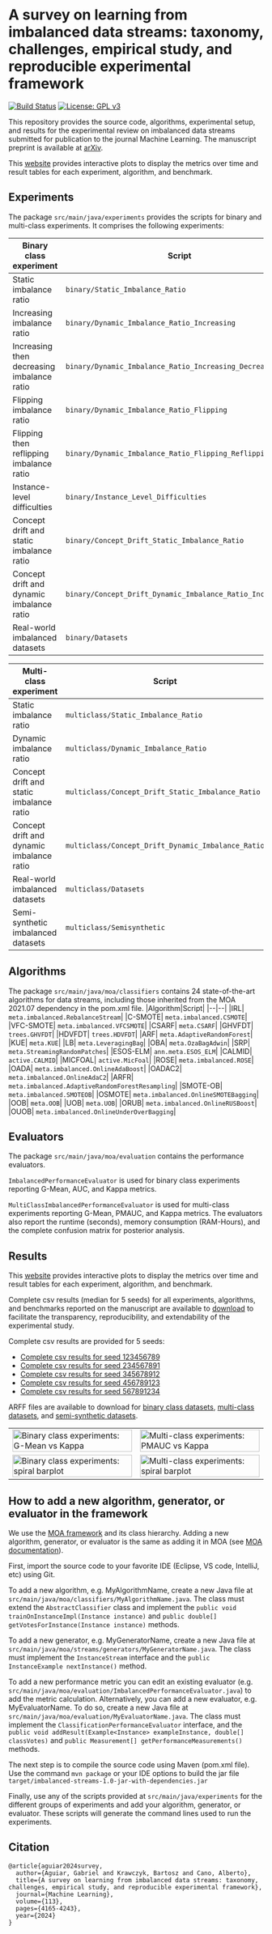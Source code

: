 # A survey on learning from imbalanced data streams: taxonomy, challenges, empirical study, and reproducible experimental framework

[![Build Status](https://app.travis-ci.com/canoalberto/imbalanced-streams.svg?token=SjdT1p8rShU4CRowEYiB&branch=master)](https://travis-ci.com/github/canoalberto/imbalanced-streams)
[![License: GPL v3](https://img.shields.io/badge/License-GPLv3-blue.svg)](https://www.gnu.org/licenses/gpl-3.0)

This repository provides the source code, algorithms, experimental setup, and results for the experimental review on imbalanced data streams submitted for publication to the journal Machine Learning. The manuscript preprint is available at [arXiv](https://arxiv.org/abs/2204.03719).

This [website](https://people.vcu.edu/~acano/imbalanced-streams) provides interactive plots to display the metrics over time and result tables for each experiment, algorithm, and benchmark.

## Experiments

The package `src/main/java/experiments` provides the scripts for binary and multi-class experiments. It comprises the following experiments:

|Binary class experiment|Script|
|--|--|
| Static imbalance ratio | `binary/Static_Imbalance_Ratio` |
| Increasing imbalance ratio | `binary/Dynamic_Imbalance_Ratio_Increasing` |
| Increasing then decreasing imbalance ratio | `binary/Dynamic_Imbalance_Ratio_Increasing_Decreasing` |
| Flipping imbalance ratio | `binary/Dynamic_Imbalance_Ratio_Flipping` |
| Flipping then reflipping imbalance ratio | `binary/Dynamic_Imbalance_Ratio_Flipping_Reflipping` |
| Instance-level difficulties | `binary/Instance_Level_Difficulties` |
| Concept drift and static imbalance ratio | `binary/Concept_Drift_Static_Imbalance_Ratio` |
| Concept drift and dynamic imbalance ratio | `binary/Concept_Drift_Dynamic_Imbalance_Ratio_Increasing` |
| Real-world imbalanced datasets | `binary/Datasets` |

|Multi-class experiment|Script|
|--|--|
| Static imbalance ratio | `multiclass/Static_Imbalance_Ratio` |
| Dynamic imbalance ratio | `multiclass/Dynamic_Imbalance_Ratio` |
| Concept drift and static imbalance ratio | `multiclass/Concept_Drift_Static_Imbalance_Ratio` |
| Concept drift and dynamic imbalance ratio | `multiclass/Concept_Drift_Dynamic_Imbalance_Ratio` |
| Real-world imbalanced datasets | `multiclass/Datasets` |
| Semi-synthetic imbalanced datasets | `multiclass/Semisynthetic` |

## Algorithms
The package  `src/main/java/moa/classifiers` contains 24 state-of-the-art algorithms for data streams, including those inherited from the MOA 2021.07 dependency in the pom.xml file.
|Algorithm|Script|
|--|--|
|IRL| `meta.imbalanced.RebalanceStream`|
|C-SMOTE| `meta.imbalanced.CSMOTE`|
|VFC-SMOTE| `meta.imbalanced.VFCSMOTE`|
|CSARF| `meta.CSARF`|
|GHVFDT| `trees.GHVFDT`|
|HDVFDT| `trees.HDVFDT`|
|ARF| `meta.AdaptiveRandomForest`|
|KUE| `meta.KUE`|
|LB| `meta.LeveragingBag`|
|OBA| `meta.OzaBagAdwin`|
|SRP| `meta.StreamingRandomPatches`|
|ESOS-ELM| `ann.meta.ESOS_ELM`|
|CALMID| `active.CALMID`|
|MICFOAL| `active.MicFoal`|
|ROSE| `meta.imbalanced.ROSE`|
|OADA| `meta.imbalanced.OnlineAdaBoost`|
|OADAC2| `meta.imbalanced.OnlineAdaC2`|
|ARFR| `meta.imbalanced.AdaptiveRandomForestResampling`|
|SMOTE-OB| `meta.imbalanced.SMOTEOB`|
|OSMOTE| `meta.imbalanced.OnlineSMOTEBagging`|
|OOB| `meta.OOB`|
|UOB| `meta.UOB`|
|ORUB| `meta.imbalanced.OnlineRUSBoost`|
|OUOB| `meta.imbalanced.OnlineUnderOverBagging`|


## Evaluators

The package `src/main/java/moa/evaluation` contains the performance evaluators.

`ImbalancedPerformanceEvaluator` is used for binary class experiments reporting G-Mean, AUC, and Kappa metrics.

`MultiClassImbalancedPerformanceEvaluator` is used for multi-class experiments reporting G-Mean, PMAUC, and Kappa metrics. The evaluators also report the runtime (seconds), memory consumption (RAM-Hours), and the complete confusion matrix for posterior analysis.

## Results

This [website](https://people.vcu.edu/~acano/imbalanced-streams) provides interactive plots to display the metrics over time and result tables for each experiment, algorithm, and benchmark.

Complete csv results (median for 5 seeds) for all experiments, algorithms, and benchmarks reported on the manuscript are available to [download](https://people.vcu.edu/~acano/imbalanced-streams/results-csv-median.zip) to facilitate the transparency, reproducibility, and extendability of the experimental study.

Complete csv results are provided for 5 seeds:

- [Complete csv results for seed 123456789](https://people.vcu.edu/~acano/imbalanced-streams/results-csv-123456789.zip)
- [Complete csv results for seed 234567891](https://people.vcu.edu/~acano/imbalanced-streams/results-csv-234567891.zip)
- [Complete csv results for seed 345678912](https://people.vcu.edu/~acano/imbalanced-streams/results-csv-345678912.zip)
- [Complete csv results for seed 456789123](https://people.vcu.edu/~acano/imbalanced-streams/results-csv-456789123.zip)
- [Complete csv results for seed 567891234](https://people.vcu.edu/~acano/imbalanced-streams/results-csv-567891234.zip)

ARFF files are available to download for [binary class datasets](https://drive.google.com/file/d/1N90LJdFVK_Fy-Z3a45nY26PAiOZTQBsQ/view?usp=sharing), [multi-class datasets](https://drive.google.com/file/d/19F7krux2PnhFJzM7lOwNOLT26NHnZXbo/view?usp=sharing), and [semi-synthetic datasets](https://drive.google.com/file/d/1WogmLnHrBL3zdExegZJAl-nxuO6NCVxZ/view?usp=sharing).

<table border="0" cellspacing="0" cellpadding="0">
<tr>
<td width=50%>
<img src="https://people.vcu.edu/~acano/imbalanced-streams/images/BC_overall_scatter_.png" alt="Binary class experiments: G-Mean vs Kappa" width="100%"/>
</td>
<td width=50%>
<img src="https://people.vcu.edu/~acano/imbalanced-streams/images/MC_overall_scatter_.png" alt="Multi-class experiments: PMAUC vs Kappa" width="100%"/>
</td>
</tr>
<td width=50%>
<img src="https://people.vcu.edu/~acano/imbalanced-streams/images/BC_overall_barplot_.png" alt="Binary class experiments: spiral barplot" width="100%"/>
</td>
<td width=50%>
<img src="https://people.vcu.edu/~acano/imbalanced-streams/images/MC_overall_barplot_.png" alt="Multi-class experiments: spiral barplot" width="100%"/>
</td>
</tr>
</table>

## How to add a new algorithm, generator, or evaluator in the framework

We use the [MOA framework](https://moa.cms.waikato.ac.nz/) and its class hierarchy. Adding a new algorithm, generator, or evaluator is the same as adding it in MOA (see [MOA documentation](https://moa.cms.waikato.ac.nz/documentation/)).

First, import the source code to your favorite IDE (Eclipse, VS code, IntelliJ, etc) using Git.

To add a new algorithm, e.g. MyAlgorithmName, create a new Java file at `src/main/java/moa/classifiers/MyAlgorithmName.java`. The class must extend the `AbstractClassifier` class and implement the `public void trainOnInstanceImpl(Instance instance)` and `public double[] getVotesForInstance(Instance instance)` methods.

To add a new generator, e.g. MyGeneratorName, create a new Java file at `src/main/java/moa/streams/generators/MyGeneratorName.java`. The class must implement the `InstanceStream` interface and the `public InstanceExample nextInstance()` method.

To add a new performance metric you can edit an existing evaluator (e.g. `src/main/java/moa/evaluation/ImbalancedPerformanceEvaluator.java`) to add the metric calculation. Alternatively, you can add a new evaluator, e.g. MyEvaluatorName. To do so, create a new Java file at `src/main/java/moa/evaluation/MyEvaluatorName.java`. The class must implement the `ClassificationPerformanceEvaluator` interface, and the `public void addResult(Example<Instance> exampleInstance, double[] classVotes)` and `public Measurement[] getPerformanceMeasurements()` methods.

The next step is to compile the source code using Maven (pom.xml file). Use the command `mvn package` or your IDE options to build the jar file `target/imbalanced-streams-1.0-jar-with-dependencies.jar`

Finally, use any of the scripts provided at `src/main/java/experiments` for the different groups of experiments and add your algorithm, generator, or evaluator. These scripts will generate the command lines used to run the experiments.

## Citation
```
@article{aguiar2024survey,
  author={Aguiar, Gabriel and Krawczyk, Bartosz and Cano, Alberto},
  title={A survey on learning from imbalanced data streams: taxonomy, challenges, empirical study, and reproducible experimental framework},
  journal={Machine Learning},
  volume={113},
  pages={4165-4243},
  year={2024}
}
```
